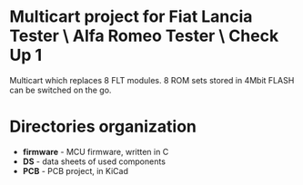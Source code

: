 # Multicart project for Fiat Lancia Tester \ Alfa Romeo Tester \ Check Up 1

Multicart which replaces 8 FLT modules. 8 ROM sets stored in 4Mbit FLASH can be switched on the go.

# Directories organization

- **firmware** - MCU firmware, written in C
- **DS** - data sheets of used components
- **PCB** - PCB project, in KiCad
